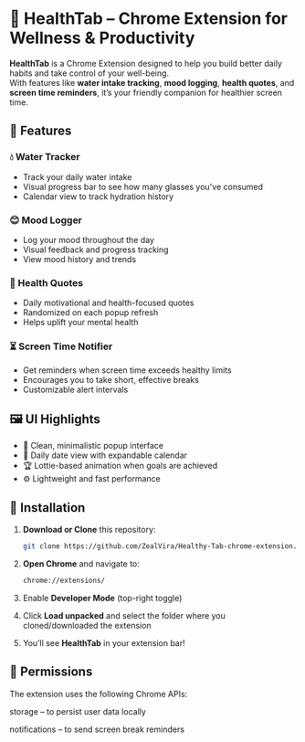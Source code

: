 # 🌿 HealthTab – Chrome Extension for Wellness & Productivity

**HealthTab** is a Chrome Extension designed to help you build better daily habits and take control of your well-being.  
With features like **water intake tracking**, **mood logging**, **health quotes**, and **screen time reminders**, it’s your friendly companion for healthier screen time.


## 🚀 Features

### 💧 Water Tracker
- Track your daily water intake
- Visual progress bar to see how many glasses you've consumed
- Calendar view to track hydration history

### 😊 Mood Logger
- Log your mood throughout the day
- Visual feedback and progress tracking
- View mood history and trends

### 💬 Health Quotes
- Daily motivational and health-focused quotes
- Randomized on each popup refresh
- Helps uplift your mental health

### ⏳ Screen Time Notifier
- Get reminders when screen time exceeds healthy limits
- Encourages you to take short, effective breaks
- Customizable alert intervals


## 🖼️ UI Highlights

- 🧩 Clean, minimalistic popup interface
- 📅 Daily date view with expandable calendar
- 🏆 Lottie-based animation when goals are achieved
- ⚙️ Lightweight and fast performance


## 🔧 Installation

1. **Download or Clone** this repository:
   ```bash
   git clone https://github.com/ZealVira/Healthy-Tab-chrome-extension.git

2. **Open Chrome** and navigate to:
   ```bash
   chrome://extensions/

3. Enable **Developer Mode** (top-right toggle)

4. Click **Load unpacked** and select the folder where you cloned/downloaded the extension

5. You’ll see **HealthTab** in your extension bar!


## 🔐 Permissions
The extension uses the following Chrome APIs:

storage – to persist user data locally

notifications – to send screen break reminders
